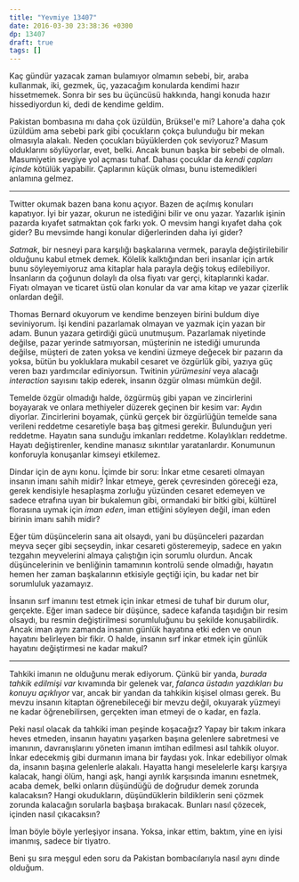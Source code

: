 ```yaml
---
title: "Yevmiye 13407"
date: 2016-03-30 23:38:36 +0300
dp: 13407
draft: true
tags: []
---
```


Kaç gündür yazacak zaman bulamıyor olmamın sebebi, bir, araba kullanmak, iki,
gezmek, üç, yazacağım konularda kendimi hazır hissetmemek. Sonra bir ses bu
üçüncüsü hakkında, hangi konuda hazır hissediyordun ki, dedi de kendime geldim.

Pakistan bombasına mı daha çok üzüldün, Brüksel'e mi? Lahore'a daha çok üzüldüm
ama sebebi park gibi çocukların çokça bulunduğu bir mekan olmasıyla
alakalı. Neden çocukları büyüklerden çok seviyoruz? Masum olduklarını
söylüyorlar, evet, belki. Ancak bunun başka bir sebebi de olmalı. Masumiyetin
sevgiye yol açması tuhaf. Dahası çocuklar da *kendi çapları içinde* kötülük
yapabilir. Çaplarının küçük olması, bunu istemedikleri anlamına gelmez.

-----

Twitter okumak bazen bana konu açıyor. Bazen de açılmış konuları kapatıyor. İyi
bir yazar, okurun ne istediğini bilir ve onu yazar. Yazarlık işinin pazarda
kıyafet satmaktan çok farkı yok. O mevsim hangi kıyafet daha çok gider? Bu
mevsimde hangi konular diğerlerinden daha iyi gider?

*Satmak*, bir nesneyi para karşılığı başkalarına vermek, parayla
değiştirilebilir olduğunu kabul etmek demek. Kölelik kalktığından beri insanlar
için artık bunu söyleyemiyoruz ama kitaplar hala parayla değiş tokuş
edilebiliyor. İnsanların da çoğunun dolaylı da olsa fiyatı var gerçi,
kitaplarınki kadar. Fiyatı olmayan ve ticaret üstü olan konular da var ama kitap
ve yazar çizerlik onlardan değil.

Thomas Bernard okuyorum ve kendime benzeyen birini buldum diye seviniyorum. İşi
kendini pazarlamak olmayan ve yazmak için yazan bir adam. Bunun yazara getirdiği
gücü unutmuşum. Pazarlamak niyetinde değilse, pazar yerinde satmıyorsan,
müşterinin ne istediği umurunda değilse, müşteri de zaten yoksa ve kendini
üzmeye değecek bir pazarın da yoksa, bütün bu yokluklara mukabil cesaret ve
özgürlük gibi, yazıya güç veren bazı yardımcılar ediniyorsun. Twitinin
*yürümesini* veya alacağı *interaction* sayısını takip ederek, insanın özgür
olması mümkün değil.

Temelde özgür olmadığı halde, özgürmüş gibi yapan ve zincirlerini boyayarak ve
onlara methiyeler düzerek geçinen bir kesim var: Aydın diyorlar. Zincirlerini
boyamak, çünkü gerçek bir özgürlüğün temelde sana verileni reddetme cesaretiyle
başa baş gitmesi gerekir. Bulunduğun yeri reddetme. Hayatın sana sunduğu
imkanları reddetme. Kolaylıkları reddetme. Hayatı değiştirenler, kendine manasız
sıkıntılar yaratanlardır. Konumunun konforuyla konuşanlar kimseyi etkilemez.

Dindar için de aynı konu. İçimde bir soru: İnkar etme cesareti olmayan insanın
imanı sahih midir? İnkar etmeye, gerek çevresinden göreceği eza, gerek
kendisiyle hesaplaşma zorluğu yüzünden cesaret edemeyen ve sadece etrafına uyan
bir bukalemun gibi, ormandaki bir bitki gibi, kültürel florasına uymak için
*iman eden*, iman ettiğini söyleyen değil, iman eden birinin imanı sahih midir?

Eğer tüm düşüncelerin sana ait olsaydı, yani bu düşünceleri pazardan meyva seçer
gibi seçseydin, inkar cesareti gösteremeyip, sadece en yakın tezgahın
meyvelerini almaya çalıştığın için sorumlu olurdun. Ancak düşüncelerinin ve
benliğinin tamamının kontrolü sende olmadığı, hayatın hemen her zaman
başkalarının etkisiyle geçtiği için, bu kadar net bir sorumluluk yazamayız.

İnsanın sırf imanını test etmek için inkar etmesi de tuhaf bir durum olur,
gerçekte. Eğer iman sadece bir düşünce, sadece kafanda taşıdığın bir resim
olsaydı, bu resmin değiştirilmesi sorumluluğunu bu şekilde konuşabilirdik. Ancak
iman aynı zamanda insanın günlük hayatına etki eden ve onun hayatını belirleyen
bir fikir. O halde, insanın sırf inkar etmek için günlük hayatını değiştirmesi
ne kadar makul?

------

Tahkiki imanın ne olduğunu merak ediyorum. Çünkü bir yanda, *burada tahkik
edilmişi var* kıvamında bir gelenek var, *falanca üstadın yazdıkları bu konuyu
açıklıyor* var, ancak bir yandan da tahkikin kişisel olması gerek. Bu mevzu
insanın kitaptan öğrenebileceği bir mevzu değil, okuyarak yüzmeyi ne kadar
öğrenebilirsen, gerçekten iman etmeyi de o kadar, en fazla.

Peki nasıl olacak da tahkiki iman peşinde koşacağız? Yapay bir takım inkara
heves etmeden, insanın hayatını yaşarken başına gelenlere sabretmesi ve
imanının, davranışlarını yöneten imanın imtihan edilmesi asıl tahkik
oluyor. İnkar edecekmiş gibi durmanın imana bir faydası yok. İnkar edebiliyor
olmak da, insanın başına gelenlerle alakalı. Hayatta hangi meselelerle karşı
karşıya kalacak, hangi ölüm, hangi aşk, hangi ayrılık karşısında imanını
esnetmek, acaba demek, belki onların düşündüğü de doğrudur demek zorunda
kalacaksın? Hangi okudukların, düşündüklerin bildiklerin seni çözmek zorunda kalacağın
sorularla başbaşa bırakacak. Bunları nasıl çözecek, içinden nasıl çıkacaksın?

İman böyle böyle yerleşiyor insana. Yoksa, inkar ettim, baktım, yine en iyisi
imanmış, sadece bir tiyatro.  

Beni şu sıra meşgul eden soru da Pakistan bombacılarıyla nasıl aynı dinde
olduğum.

